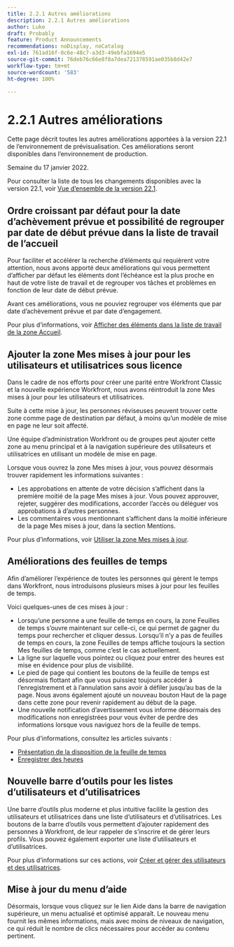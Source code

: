 ```yaml
---
title: 2.2.1 Autres améliorations
description: 2.2.1 Autres améliorations
author: Luke
draft: Probably
feature: Product Announcements
recommendations: noDisplay, noCatalog
exl-id: 761ad16f-0c6e-48c7-a3d3-49ebfa1694e5
source-git-commit: 76deb76c66e8f8a7dea721378591ae035b8d42e7
workflow-type: tm+mt
source-wordcount: '583'
ht-degree: 100%

---
```


# 2.2.1 Autres améliorations

Cette page décrit toutes les autres améliorations apportées à la version 22.1 de l’environnement de prévisualisation. Ces améliorations seront disponibles dans l’environnement de production.

<!--
<MadCap:conditionalText data-mc-conditions="QuicksilverOrClassic.Draft mode">
in January 2022
</MadCap:conditionalText>
-->

Semaine du 17 janvier 2022.

Pour consulter la liste de tous les changements disponibles avec la version 22.1, voir [Vue d’ensemble de la version 22.1](../../../product-announcements/product-releases/22.1-release-activity/22-1-release-overview.md).

## Ordre croissant par défaut pour la date d’achèvement prévue et possibilité de regrouper par date de début prévue dans la liste de travail de l’accueil

Pour faciliter et accélérer la recherche d’éléments qui requièrent votre attention, nous avons apporté deux améliorations qui vous permettent d’afficher par défaut les éléments dont l’échéance est la plus proche en haut de votre liste de travail et de regrouper vos tâches et problèmes en fonction de leur date de début prévue.

Avant ces améliorations, vous ne pouviez regrouper vos éléments que par date d’achèvement prévue et par date d’engagement.

Pour plus d’informations, voir [Afficher des éléments dans la liste de travail de la zone Accueil](../../../workfront-basics/using-home/using-the-home-area/display-items-in-home-work-list.md).

## Ajouter la zone Mes mises à jour pour les utilisateurs et utilisatrices sous licence

Dans le cadre de nos efforts pour créer une parité entre Workfront Classic et la nouvelle expérience Workfront, nous avons réintroduit la zone Mes mises à jour pour les utilisateurs et utilisatrices.

Suite à cette mise à jour, les personnes réviseuses peuvent trouver cette zone comme page de destination par défaut, à moins qu’un modèle de mise en page ne leur soit affecté.

Une équipe d’administration Workfront ou de groupes peut ajouter cette zone au menu principal et à la navigation supérieure des utilisateurs et utilisatrices en utilisant un modèle de mise en page.

Lorsque vous ouvrez la zone Mes mises à jour, vous pouvez désormais trouver rapidement les informations suivantes :

* Les approbations en attente de votre décision s’affichent dans la première moitié de la page Mes mises à jour. Vous pouvez approuver, rejeter, suggérer des modifications, accorder l’accès ou déléguer vos approbations à d’autres personnes.
* Les commentaires vous mentionnant s’affichent dans la moitié inférieure de la page Mes mises à jour, dans la section Mentions.

Pour plus d’informations, voir [Utiliser la zone Mes mises à jour](../../../workfront-basics/using-home/using-the-home-area/my-updates-area.md).

## Améliorations des feuilles de temps

Afin d’améliorer l’expérience de toutes les personnes qui gèrent le temps dans Workfront, nous introduisons plusieurs mises à jour pour les feuilles de temps.

Voici quelques-unes de ces mises à jour :

* Lorsqu’une personne a une feuille de temps en cours, la zone Feuilles de temps s’ouvre maintenant sur celle-ci, ce qui permet de gagner du temps pour rechercher et cliquer dessus. Lorsqu’il n’y a pas de feuilles de temps en cours, la zone Feuilles de temps affiche toujours la section Mes feuilles de temps, comme c’est le cas actuellement.
* La ligne sur laquelle vous pointez ou cliquez pour entrer des heures est mise en évidence pour plus de visibilité.
* Le pied de page qui contient les boutons de la feuille de temps est désormais flottant afin que vous puissiez toujours accéder à l’enregistrement et à l’annulation sans avoir à défiler jusqu’au bas de la page. Nous avons également ajouté un nouveau bouton Haut de la page dans cette zone pour revenir rapidement au début de la page.
* Une nouvelle notification d’avertissement vous informe désormais des modifications non enregistrées pour vous éviter de perdre des informations lorsque vous naviguez hors de la feuille de temps.

Pour plus d’informations, consultez les articles suivants :

* [Présentation de la disposition de la feuille de temps](../../../timesheets/timesheets/timesheet-layout.md)
* [Enregistrer des heures](../../../timesheets/create-and-manage-timesheets/log-time.md)

## Nouvelle barre d’outils pour les listes d’utilisateurs et d’utilisatrices

Une barre d’outils plus moderne et plus intuitive facilite la gestion des utilisateurs et utilisatrices dans une liste d’utilisateurs et d’utilisatrices. Les boutons de la barre d’outils vous permettent d’ajouter rapidement des personnes à Workfront, de leur rappeler de s’inscrire et de gérer leurs profils. Vous pouvez également exporter une liste d’utilisateurs et d’utilisatrices.

Pour plus d’informations sur ces actions, voir [Créer et gérer des utilisateurs et des utilisatrices](../../../administration-and-setup/add-users/create-and-manage-users/create-and-manage-users.md).

## Mise à jour du menu d’aide

Désormais, lorsque vous cliquez sur le lien Aide dans la barre de navigation supérieure, un menu actualisé et optimisé apparaît. Le nouveau menu fournit les mêmes informations, mais avec moins de niveaux de navigation, ce qui réduit le nombre de clics nécessaires pour accéder au contenu pertinent.
